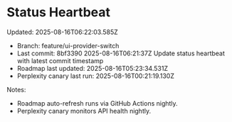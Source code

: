 # Status Heartbeat

Updated: 2025-08-16T06:22:03.585Z

- Branch: feature/ui-provider-switch
- Last commit: 8bf3390 2025-08-16T06:21:37Z Update status heartbeat with latest commit timestamp
- Roadmap last updated: 2025-08-16T05:23:34.531Z
- Perplexity canary last run: 2025-08-16T00:21:19.130Z

Notes:
- Roadmap auto-refresh runs via GitHub Actions nightly.
- Perplexity canary monitors API health nightly.
